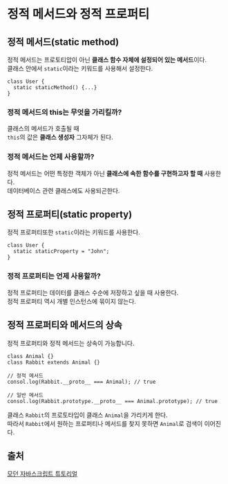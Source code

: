 # 정적 메서드와 정적 프로퍼티

## 정적 메서드(static method)

정적 메서드는 프로토티압이 아닌 **클래스 함수 자체에 설정되어 있는 메서드**이다.<br>
클래스 안에서 `static`이라는 키워드를 사용해서 설정한다.

```
class User {
  static staticMethod() {...}
}
```

### 정적 메서드의 this는 무엇을 가리킬까?

클래스의 메서드가 호출될 때<br>
`this`의 값은 **클래스 생성자** 그자체가 된다.<br>

### 정적 메서드는 언제 사용할까?

정적 메서드는 어떤 특정한 객체가 아닌 **클래스에 속한 함수를 구현하고자 할 때** 사용한다.<br>
데이터베이스 관련 클래스에도 사용되곤한다.<br>

## 정적 프로퍼티(static property)

정적 프로퍼티또한 `static`이라는 키워드를 사용한다.

```
class User {
  static staticProperty = "John";
}
```

### 정적 프로퍼티는 언제 사용할까?

정적 프로퍼티는 데이터를 클래스 수순에 저장하고 싶을 때 사용한다.<br>
정적 프로퍼티 역시 개별 인스턴스에 묶이지 않는다.

## 정적 프로퍼티와 메서드의 상속

정적 프로퍼티와 정적 메서드는 상속이 가능합니다.<br>

```
class Animal {}
class Rabbit extends Animal {}

// 정적 메서드
consol.log(Rabbit.__proto__ === Animal); // true

// 일반 메서드
consol.log(Rabbit.prototype.__proto__ === Animal.prototype); // true
```

클래스 `Rabbit`의 프로토타입이 클래스 `Animal`을 가리키게 한다.<br>
따라서 `Rabbit`에서 원하는 프로퍼티나 메서드를 찾지 못하면 `Animal`로 검색이 이어진다.

## 출처

[모던 자바스크립트 튜토리얼](https://ko.javascript.info/static-properties-methods)
